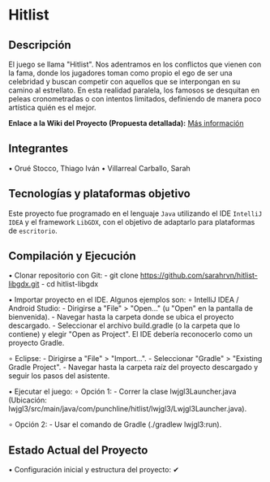 # Hitlist

## Descripción

El juego se llama "Hitlist". Nos adentramos en los conflictos que vienen con la fama, donde los jugadores toman como
propio el ego de ser una celebridad y buscan competir con aquellos que se interpongan en su camino al estrellato. En
esta realidad paralela, los famosos se desquitan en peleas cronometradas o con intentos limitados, definiendo de
manera poco artística quién es el mejor.

**Enlace a la Wiki del Proyecto (Propuesta detallada):** 
[Más información](https://github.com/sarahrvn/hitlist-libgdx/wiki/Propuesta-del-Proyecto)

## Integrantes

• Orué Stocco, Thiago Iván
• Villarreal Carballo, Sarah

## Tecnologías y plataformas objetivo

Este proyecto fue programado en el lenguaje `Java` utilizando el IDE `IntelliJ IDEA` y el framework `LibGDX`, con el objetivo de adaptarlo para plataformas de `escritorio`.

## Compilación y Ejecución

• Clonar repositorio con Git:
    - git clone https://github.com/sarahrvn/hitlist-libgdx.git 
    - cd hitlist-libgdx
  
• Importar proyecto en el IDE. Algunos ejemplos son:
  ∘ IntelliJ IDEA / Android Studio:
    - Dirigirse a "File" > "Open..." (u "Open" en la pantalla de bienvenida).
    - Navegar hasta la carpeta donde se ubica el proyecto descargado.
    - Seleccionar el archivo build.gradle (o la carpeta que lo contiene) y elegir "Open as Project". El IDE debería reconocerlo como un proyecto Gradle.
    
  ∘ Eclipse:
    - Dirigirse a "File" > "Import...".
    - Seleccionar "Gradle" > "Existing Gradle Project".
    - Navegar hasta la carpeta raíz del proyecto descargado y seguir los pasos del asistente.

• Ejecutar el juego:
  ∘ Opción 1:
    - Correr la clase lwjgl3Launcher.java (Ubicación: lwjgl3/src/main/java/com/punchline/hitlist/lwjgl3/Lwjgl3Launcher.java).
    
  ∘ Opción 2:
    - Usar el comando de Gradle (./gradlew lwjgl3:run).

## Estado Actual del Proyecto

• Configuración inicial y estructura del proyecto: ✔


